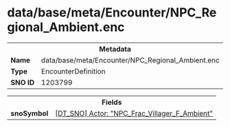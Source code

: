 <h1>data/base/meta/Encounter/NPC_Regional_Ambient.enc</h1><table><tr><th colspan="100%">Metadata</th></tr><tr><td><b>Name</b></td><td>data/base/meta/Encounter/NPC_Regional_Ambient.enc</td></tr><tr><td><b>Type</b></td><td>EncounterDefinition</td></tr><tr><td><b>SNO ID</b></td><td>1203799</td></tr></table>

<table><tr><th colspan="100%">Fields</th></tr><tr><td><b>snoSymbol</b></td><td><a href="..\Actor\NPC_Frac_Villager_F_Ambient.acr">[DT_SNO] Actor: "NPC_Frac_Villager_F_Ambient"</a></td></tr></table>

